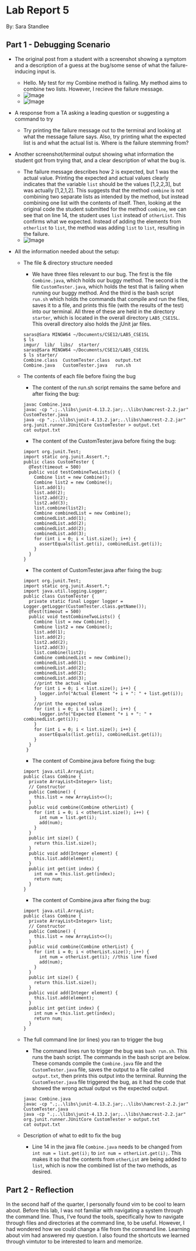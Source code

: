 # Lab Report 5
By: Sara Standlee
## Part 1 - Debugging Scenario
* The original post from a student with a screenshot showing a symptom and a description of a guess at the bug/some sense of what the failure-inducing input is.
   * Hello. My test for my Combine method is failing. My method aims to combine two lists. However, I recieve the failure message. 
   * ![Image](Lab5CombineMethodScreenshot.png)
   * ![Image](Failures.png)


* A response from a TA asking a leading question or suggesting a command to try
  * Try printing the failure message out to the terminal and looking at what the message failure says. Also, try printing what the expected list is and what the actual list is. Where is the failure stemming from?

* Another screenshot/terminal output showing what information the student got from trying that, and a clear description of what the bug is.
   * The failure message describes how 2 is expected, but 1 was the actual value. Printing the expected and actual values clearly indicates that the variable `list` should be the values [1,2,2,3], but was actually [1,2,1,2]. This suggests that the method `combine` is not combining two separate lists as intended by the method, but instead combining one list with the contents of itself. Then, looking at the original code the student submitted for the method `combine`, we can see that on line 14, the student uses `list` instead of `otherList`. This confirms what we expected. Instead of adding the elements from `otherlist` to `list`, the method was adding `list` to `list`, resulting in the failure. 
   * ![Image](FurtherInfo.png)

* All the information needed about the setup:
  * The file & directory structure needed
    * We have three files relevant to our bug. The first is the file `Combine.java`, which holds our buggy method. The second is the file `CustomTester.java`, which holds the test that is failing when running our buggy method. And the third is the bash script `run.sh` which holds the commands that compile and run the files, saves it to a file, and prints this file (with the results of the test) into our terminal. All three of these are held in the directory `starter`, which is located in the overall directory `LAB5_CSE15L`. This overall directory also holds the jUnit jar files.
    ```
    saras@Sara MINGW64 ~/Documents/CSE12/LAB5_CSE15L
    $ ls
    imgur/  lib/  libs/  starter/  
    saras@Sara MINGW64 ~/Documents/CSE12/LAB5_CSE15L
    $ ls starter/
    Combine.class  CustomTester.class  output.txt
    Combine.java   CustomTester.java   run.sh
    ```
  * The contents of each file before fixing the bug
     * The content of the run.sh script remains the same before and after fixing the bug:
    ```
    javac Combine.java
    javac -cp ".;..\libs\junit-4.13.2.jar;..\libs\hamcrest-2.2.jar" CustomTester.java
    java -cp ".;..\libs\junit-4.13.2.jar;..\libs\hamcrest-2.2.jar" org.junit.runner.JUnitCore CustomTester > output.txt
    cat output.txt
    ```
     * The content of the CustomTester.java before fixing the bug:
    ```
    import org.junit.Test;
    import static org.junit.Assert.*; 
    public class CustomTester {
      @Test(timeout = 500)
      public void testCombineTwoLists() {
        Combine list = new Combine();
        Combine list2 = new Combine();
        list.add(1);
        list.add(2);
        list2.add(2);
        list2.add(3);
        list.combine(list2);
        Combine combinedList = new Combine();
        combinedList.add(1);
        combinedList.add(2);
        combinedList.add(2);
        combinedList.add(3);
        for (int i = 0; i < list.size(); i++) {
          assertEquals(list.get(i), combinedList.get(i));
        }
      }      
    }
    ```
     * The content of CustomTester.java after fixing the bug:
    ```
    import org.junit.Test;
    import static org.junit.Assert.*;
    import java.util.logging.Logger; 
    public class CustomTester {
      private static final Logger logger = Logger.getLogger(CustomTester.class.getName());
      @Test(timeout = 500)
      public void testCombineTwoLists() {
        Combine list = new Combine();
        Combine list2 = new Combine();
        list.add(1);
        list.add(2);
        list2.add(2);
        list2.add(3);
        list.combine(list2);
        Combine combinedList = new Combine();
        combinedList.add(1);
        combinedList.add(2);
        combinedList.add(2);
        combinedList.add(3);
        //print the actual value
        for (int i = 0; i < list.size(); i++) { 
          logger.info("Actual Element "+ i + ": " + list.get(i));
        }
        //print the expected value
        for (int i = 0; i < list.size(); i++) {
          logger.info("Expected Element "+ i + ": " + combinedList.get(i));
        } 
        for (int i = 0; i < list.size(); i++) {
          assertEquals(list.get(i), combinedList.get(i));
        }
      }     
     }
     ```
     * The content of Combine.java before fixing the bug:
     ```      
     import java.util.ArrayList;
     public class Combine {
       private ArrayList<Integer> list;  
       // Constructor
       public Combine() {
         this.list = new ArrayList<>();
       }
       public void combine(Combine otherList) {
         for (int i = 0; i < otherList.size(); i++) {
           int num = list.get(i);
           add(num);
         }
       }
       public int size() {
         return this.list.size();
       }
       public void add(Integer element) {
         this.list.add(element);
       }
       public int get(int index) {
         int num = this.list.get(index);
         return num;
       }
     }
     ```
     * The content of Combine.java after fixing the bug:
     ```     
     import java.util.ArrayList;
     public class Combine {
       private ArrayList<Integer> list;  
       // Constructor
       public Combine() {
         this.list = new ArrayList<>();
       }
       public void combine(Combine otherList) {
         for (int i = 0; i < otherList.size(); i++) {
           int num = otherList.get(i); //this line fixed
           add(num);
         }
       }
       public int size() {
         return this.list.size();
       }
       public void add(Integer element) {
         this.list.add(element);
       }
       public int get(int index) {
         int num = this.list.get(index);
         return num;
       }
     }
     ```

  * The full command line (or lines) you ran to trigger the bug
    * The command lines run to trigger the bug was `bash run.sh`. This runs the bash script. The commands in the bash script are below. These comands compile the `Combine.java` file and the `CustomTester.java` file, saves the output to a file called `output.txt`, then prints this output into the terminal. Running the `CustomTester.java` file triggered the bug, as it had the code that showed the wrong actual output vs the expected output.
    ```
    javac Combine.java
    javac -cp ".;..\libs\junit-4.13.2.jar;..\libs\hamcrest-2.2.jar" CustomTester.java
    java -cp ".;..\libs\junit-4.13.2.jar;..\libs\hamcrest-2.2.jar" org.junit.runner.JUnitCore CustomTester > output.txt
    cat output.txt
    ```

  * Description of what to edit to fix the bug
     * Line 14 in the java file `Combine.java` needs to be changed from `int num = list.get(i);` to `int num = otherList.get(i);`. This makes it so that the contents from `otherList` are being added to `list`, which is now the combined list of the two methods, as desired. 




## Part 2 - Reflection
In the second half of the quarter, I personally found vim to be cool to learn about. Before this lab, I was not familiar with navigating a system through the command line. Thus, I've found the tools, specifically how to navigate through files and directories at the command line, to be useful. However, I had wondered how we could change a file from the command line. Learning about vim had answered my question. I also found the shortcuts we learned through vimtutor to be interested to learn and memorize. 
